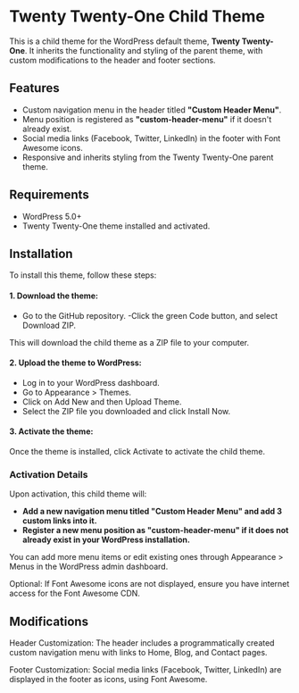 # Twenty Twenty-One Child Theme

This is a child theme for the WordPress default theme, **Twenty Twenty-One**. It inherits the functionality and styling of the parent theme, with custom modifications to the header and footer sections.

## Features

- Custom navigation menu in the header titled **"Custom Header Menu"**.
- Menu position is registered as **"custom-header-menu"** if it doesn't already exist.
- Social media links (Facebook, Twitter, LinkedIn) in the footer with Font Awesome icons.
- Responsive and inherits styling from the Twenty Twenty-One parent theme.

## Requirements

- WordPress 5.0+
- Twenty Twenty-One theme installed and activated.

## Installation

To install this theme, follow these steps:

#### 1. Download the theme:

  - Go to the GitHub repository.
  -Click the green Code button, and select Download ZIP.

This will download the child theme as a ZIP file to your computer.

#### 2. Upload the theme to WordPress:

  - Log in to your WordPress dashboard.
  - Go to Appearance > Themes.
  - Click on Add New and then Upload Theme.
  - Select the ZIP file you downloaded and click Install Now.

#### 3. Activate the theme:

Once the theme is installed, click Activate to activate the child theme.

### Activation Details

Upon activation, this child theme will:

- **Add a new navigation menu titled "Custom Header Menu" and add 3 custom links into it.**
- **Register a new menu position as "custom-header-menu" if it does not already exist in your WordPress installation.**

You can add more menu items or edit existing ones through Appearance > Menus in the WordPress admin dashboard.

Optional:
If Font Awesome icons are not displayed, ensure you have internet access for the Font Awesome CDN.

## Modifications

Header Customization: The header includes a programmatically created custom navigation menu with links to Home, Blog, and Contact pages.

Footer Customization: Social media links (Facebook, Twitter, LinkedIn) are displayed in the footer as icons, using Font Awesome.

